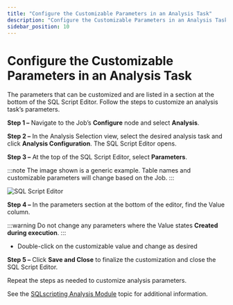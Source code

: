 ```yaml
---
title: "Configure the Customizable Parameters in an Analysis Task"
description: "Configure the Customizable Parameters in an Analysis Task"
sidebar_position: 10
---
```


# Configure the Customizable Parameters in an Analysis Task

The parameters that can be customized and are listed in a section at the bottom of the SQL Script
Editor. Follow the steps to customize an analysis task’s parameters.

**Step 1 –** Navigate to the Job’s **Configure** node and select **Analysis**.

**Step 2 –** In the Analysis Selection view, select the desired analysis task and click **Analysis
Configuration**. The SQL Script Editor opens.

**Step 3 –** At the top of the SQL Script Editor, select **Parameters**.

:::note
The image shown is a generic example. Table names and customizable parameters will change
based on the Job.
:::


![SQL Script Editor](/img/product_docs/accessanalyzer/12.0/admin/jobs/job/configure/customizableparameters.webp)

**Step 4 –** In the parameters section at the bottom of the editor, find the Value column.

:::warning
Do not change any parameters where the Value states **Created during execution**.
:::


- Double-click on the customizable value and change as desired

**Step 5 –** Click **Save and Close** to finalize the customization and close the SQL Script Editor.

Repeat the steps as needed to customize analysis parameters.

See the [SQLscripting Analysis Module](/docs/accessanalyzer/12.0/admin/analysis/sqlscripting.md) topic for additional
information.
